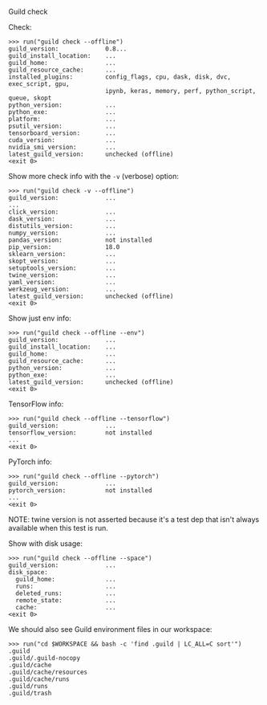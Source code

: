  Guild check

Check:

    >>> run("guild check --offline")
    guild_version:             0.8...
    guild_install_location:    ...
    guild_home:                ...
    guild_resource_cache:      ...
    installed_plugins:         config_flags, cpu, dask, disk, dvc, exec_script, gpu,
                               ipynb, keras, memory, perf, python_script, queue, skopt
    python_version:            ...
    python_exe:                ...
    platform:                  ...
    psutil_version:            ...
    tensorboard_version:       ...
    cuda_version:              ...
    nvidia_smi_version:        ...
    latest_guild_version:      unchecked (offline)
    <exit 0>

Show more check info with the `-v` (verbose) option:

    >>> run("guild check -v --offline")
    guild_version:             ...
    ...
    click_version:             ...
    dask_version:              ...
    distutils_version:         ...
    numpy_version:             ...
    pandas_version:            not installed
    pip_version:               18.0
    sklearn_version:           ...
    skopt_version:             ...
    setuptools_version:        ...
    twine_version:             ...
    yaml_version:              ...
    werkzeug_version:          ...
    latest_guild_version:      unchecked (offline)
    <exit 0>

Show just env info:

    >>> run("guild check --offline --env")
    guild_version:             ...
    guild_install_location:    ...
    guild_home:                ...
    guild_resource_cache:      ...
    python_version:            ...
    python_exe:                ...
    latest_guild_version:      unchecked (offline)
    <exit 0>

TensorFlow info:

    >>> run("guild check --offline --tensorflow")
    guild_version:             ...
    tensorflow_version:        not installed
    ...
    <exit 0>

PyTorch info:

    >>> run("guild check --offline --pytorch")
    guild_version:             ...
    pytorch_version:           not installed
    ...
    <exit 0>

NOTE: twine version is not asserted because it's a test dep that isn't
always available when this test is run.

Show with disk usage:

    >>> run("guild check --offline --space")
    guild_version:             ...
    disk_space:
      guild_home:              ...
      runs:                    ...
      deleted_runs:            ...
      remote_state:            ...
      cache:                   ...
    <exit 0>

We should also see Guild environment files in our workspace:

    >>> run("cd $WORKSPACE && bash -c 'find .guild | LC_ALL=C sort'")
    .guild
    .guild/.guild-nocopy
    .guild/cache
    .guild/cache/resources
    .guild/cache/runs
    .guild/runs
    .guild/trash